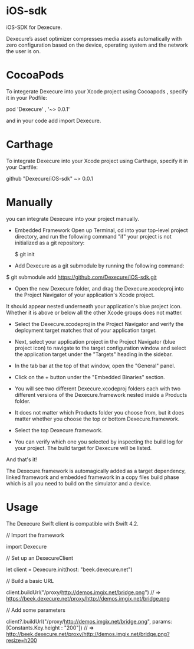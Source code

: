 # iOS-sdk
iOS-SDK for Dexecure.

Dexecure’s asset optimizer compresses media assets automatically with zero configuration based on the device, operating system and the network the user is on.

# CocoaPods
To integerate Dexecure into your Xcode project using Cocoapods , specify it in your Podfile:

pod 'Dexecure' , '~> 0.0.1'

and in your code add import Dexecure.

# Carthage 

To integrate Dexecure into your Xcode project using Carthage, specify it in your Cartfile:

github "Dexecure/iOS-sdk" ~> 0.0.1


# Manually

you can integrate Dexecure into your project manually.

* Embedded Framework
  Open up Terminal, cd into your top-level project directory, and run the following command "if" your project is not        initialized as a git repository:
  
  $ git init
  
* Add Dexecure as a git submodule by running the following command:

$ git submodule add https://github.com/Dexecure/iOS-sdk.git

* Open the new Dexecure folder, and drag the Dexecure.xcodeproj into the Project Navigator of your application's Xcode project.

It should appear nested underneath your application's blue project icon. Whether it is above or below all the other Xcode  groups does not matter.

* Select the Dexecure.xcodeproj in the Project Navigator and verify the deployment target matches that of your application   target.

* Next, select your application project in the Project Navigator (blue project icon) to navigate to the target configuration window and select the application target under the "Targets" heading in the sidebar.

* In the tab bar at the top of that window, open the "General" panel.

* Click on the + button under the "Embedded Binaries" section.

* You will see two different Dexecure.xcodeproj folders each with two different versions of the Dexecure.framework nested inside a Products folder.

* It does not matter which Products folder you choose from, but it does matter whether you choose the top or bottom Dexecure.framework.

* Select the top Dexecure.framework.

* You can verify which one you selected by inspecting the build log for your project. The build target for Dexecure will be listed.

And that's it!

The Dexecure.framework is automagically added as a target dependency, linked framework and embedded framework in a copy files build phase which is all you need to build on the simulator and a device.

# Usage

The Dexecure Swift client is compatible with Swift 4.2.

// Import the framework

   import Dexecure

// Set up an DexecureClient

   let client = Dexecure.init(host: "beek.dexecure.net")

// Build a basic URL

  client.buildUrl("/proxy/http://demos.imgix.net/bridge.png") // =>  https://beek.dexecure.net/proxy/http://demos.imgix.net/bridge.png

// Add some parameters

  client?.buildUrl("/proxy/http://demos.imgix.net/bridge.png", params: [Constants.Key.height : "200"]) // => http://beek.dexecure.net/proxy/http://demos.imgix.net/bridge.png?resize=h200

